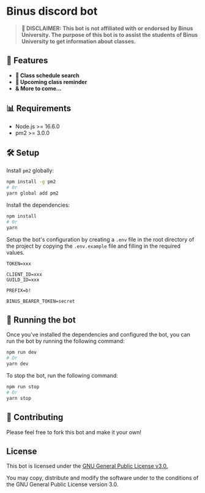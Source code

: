 # Binus discord bot

> **🛑 DISCLAIMER: This bot is not affiliated with or endorsed by Binus University. The purpose of this bot is to assist the students of Binus University to get information about classes.**

## 🌟 Features

- **📝 Class schedule search**
- **🔔 Upcoming class reminder**
- **& More to come...**

## 📊 Requirements

- Node.js >= 16.6.0
- pm2 >= 3.0.0

## 🛠 Setup

Install `pm2` globally:

```bash
npm install -g pm2
# Or
yarn global add pm2
```

Install the dependencies:

```bash
npm install
# Or
yarn
```

Setup the bot's configuration by creating a `.env` file in the root directory of the project by copying the `.env.example` file and filling in the required values.

```text
TOKEN=xxx

CLIENT_ID=xxx
GUILD_ID=xxx

PREFIX=b!

BINUS_BEARER_TOKEN=secret
```

## 🔌 Running the bot

Once you've installed the dependencies and configured the bot, you can run the bot by running the following command:

```bash
npm run dev
# Or
yarn dev
```

To stop the bot, run the following command:

```bash
npm run stop
# Or
yarn stop
```

## 📗 Contributing

Please feel free to fork this bot and make it your own!

## License

This bot is licensed under the [GNU General Public License v3.0.](https://www.gnu.org/licenses/gpl-3.0.en.html)

You may copy, distribute and modify the software under to the conditions of the GNU General Public License version 3.0.
